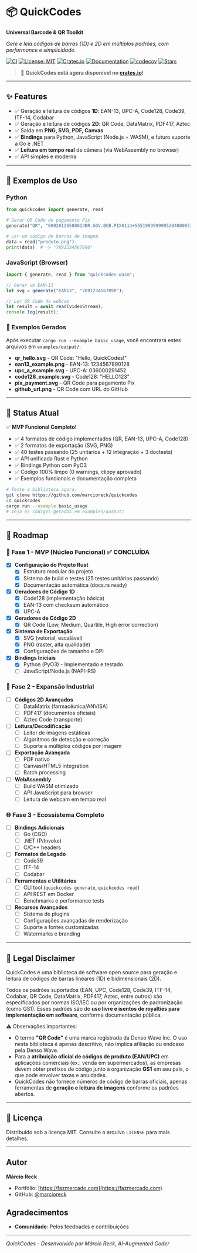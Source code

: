 # 📦 QuickCodes

**Universal Barcode & QR Toolkit**

*Gere e leia códigos de barras (1D) e 2D em múltiplos padrões, com performance e simplicidade.*

[![CI](https://github.com/marcioreck/quickcodes/actions/workflows/ci.yml/badge.svg)](https://github.com/marcioreck/quickcodes/actions/workflows/ci.yml)
[![License: MIT](https://img.shields.io/badge/License-MIT-green.svg)](LICENSE.md)
[![Crates.io](https://img.shields.io/crates/v/quickcodes.svg)](https://crates.io/crates/quickcodes)
[![Documentation](https://docs.rs/quickcodes/badge.svg)](https://docs.rs/quickcodes)
[![codecov](https://codecov.io/gh/marcioreck/quickcodes/branch/main/graph/badge.svg)](https://codecov.io/gh/marcioreck/quickcodes)
[![Stars](https://img.shields.io/github/stars/marcioreck/quickcodes?style=social)](https://github.com/marcioreck/quickcodes)

> 🎉 **QuickCodes está agora disponível no [crates.io](https://crates.io/crates/quickcodes)!**

---

## ✨ Features

* ✅ Geração e leitura de códigos **1D**: EAN-13, UPC-A, Code128, Code39, ITF-14, Codabar
* ✅ Geração e leitura de códigos **2D**: QR Code, DataMatrix, PDF417, Aztec
* ✅ Saída em **PNG, SVG, PDF, Canvas**
* ✅ **Bindings** para Python, JavaScript (Node.js + WASM), e futuro suporte a Go e .NET
* ✅ **Leitura em tempo real** de câmera (via WebAssembly no browser)
* ✅ API simples e moderna

---

## 🚀 Exemplos de Uso

### Python

```python
from quickcodes import generate, read

# Gerar QR Code de pagamento Pix
generate("QR", "00020126580014BR.GOV.BCB.PIX0114+5551999999995204000053039865405100.005802BR5920Padaria Exemplo6009SAO PAULO62070503***6304ABCD", output="pix.svg")

# Ler um código de barras de imagem
data = read("produto.png")
print(data)  # -> "7891234567890"
```

### JavaScript (Browser)

```javascript
import { generate, read } from "quickcodes-wasm";

// Gerar um EAN-13
let svg = generate("EAN13", "7891234567890");

// Ler QR Code da webcam
let result = await read(videoStream);
console.log(result);
```

### 📸 Exemplos Gerados

Após executar `cargo run --example basic_usage`, você encontrará estes arquivos em `examples/output/`:

- **qr_hello.svg** - QR Code: "Hello, QuickCodes!"
- **ean13_example.png** - EAN-13: 1234567890128
- **upc_a_example.svg** - UPC-A: 036000291452  
- **code128_example.svg** - Code128: "HELLO123"
- **pix_payment.svg** - QR Code para pagamento Pix
- **github_url.png** - QR Code com URL do GitHub

---

## 🎯 Status Atual

✅ **MVP Funcional Completo!**

- ✅ 4 formatos de código implementados (QR, EAN-13, UPC-A, Code128)
- ✅ 2 formatos de exportação (SVG, PNG)
- ✅ 40 testes passando (25 unitários + 12 integração + 3 doctests)
- ✅ API unificada Rust e Python
- ✅ Bindings Python com PyO3
- ✅ Código 100% limpo (0 warnings, clippy aprovado)
- ✅ Exemplos funcionais e documentação completa

```bash
# Teste a biblioteca agora:
git clone https://github.com/marcioreck/quickcodes
cd quickcodes
cargo run --example basic_usage
# Veja os códigos gerados em examples/output/
```

---

## 📌 Roadmap

### 🚀 **Fase 1 - MVP (Núcleo Funcional)** ✅ CONCLUÍDA
* [x] **Configuração do Projeto Rust**
  * [x] Estrutura modular do projeto
  * [x] Sistema de build e testes (25 testes unitários passando)
  * [x] Documentação automática (docs.rs ready)
* [x] **Geradores de Código 1D**
  * [x] Code128 (implementação básica)
  * [x] EAN-13 com checksum automático
  * [x] UPC-A
* [x] **Geradores de Código 2D**
  * [x] QR Code (Low, Medium, Quartile, High error correction)
* [x] **Sistema de Exportação**
  * [x] SVG (vetorial, escalável)
  * [x] PNG (raster, alta qualidade)
  * [x] Configurações de tamanho e DPI
* [x] **Bindings Iniciais**
  * [x] Python (PyO3) - Implementado e testado
  * [ ] JavaScript/Node.js (NAPI-RS)

### 🔧 **Fase 2 - Expansão Industrial**
* [ ] **Códigos 2D Avançados**
  * [ ] DataMatrix (farmacêutica/ANVISA)
  * [ ] PDF417 (documentos oficiais)
  * [ ] Aztec Code (transporte)
* [ ] **Leitura/Decodificação**
  * [ ] Leitor de imagens estáticas
  * [ ] Algoritmos de detecção e correção
  * [ ] Suporte a múltiplos códigos por imagem
* [ ] **Exportação Avançada**
  * [ ] PDF nativo
  * [ ] Canvas/HTML5 integration
  * [ ] Batch processing
* [ ] **WebAssembly**
  * [ ] Build WASM otimizado
  * [ ] API JavaScript para browser
  * [ ] Leitura de webcam em tempo real

### 🌐 **Fase 3 - Ecossistema Completo**
* [ ] **Bindings Adicionais**
  * [ ] Go (CGO)
  * [ ] .NET (P/Invoke)
  * [ ] C/C++ headers
* [ ] **Formatos de Legado**
  * [ ] Code39
  * [ ] ITF-14
  * [ ] Codabar
* [ ] **Ferramentas e Utilitários**
  * [ ] CLI tool (`quickcodes generate`, `quickcodes read`)
  * [ ] API REST em Docker
  * [ ] Benchmarks e performance tests
* [ ] **Recursos Avançados**
  * [ ] Sistema de plugins
  * [ ] Configurações avançadas de renderização
  * [ ] Suporte a fontes customizadas
  * [ ] Watermarks e branding

---

## 📜 Legal Disclaimer

QuickCodes é uma biblioteca de software open source para geração e leitura de códigos de barras lineares (1D) e bidimensionais (2D).

Todos os padrões suportados (EAN, UPC, Code128, Code39, ITF-14, Codabar, QR Code, DataMatrix, PDF417, Aztec, entre outros) são especificados por normas ISO/IEC ou por organizações de padronização (como GS1). Esses padrões são de **uso livre e isentos de royalties para implementação em software**, conforme documentação pública.

⚠️ Observações importantes:

* O termo **"QR Code"** é uma marca registrada da Denso Wave Inc. O uso nesta biblioteca é apenas descritivo, não implica afiliação ou endosso pela Denso Wave.
* Para a **atribuição oficial de códigos de produto (EAN/UPC)** em aplicações comerciais (ex.: venda em supermercados), as empresas devem obter prefixos de código junto à organização **GS1** em seu país, o que pode envolver taxas e anuidades.
* QuickCodes não fornece números de código de barras oficiais, apenas ferramentas de **geração e leitura de imagens** conforme os padrões abertos.

---

## 📄 Licença

Distribuído sob a licença MIT. Consulte o arquivo `LICENSE` para mais detalhes.

---

## Autor

**Márcio Reck**
- Portfólio: [https://fazmercado.com](https://fazmercado.com)
- GitHub: [@marcioreck](https://github.com/marcioreck)

## Agradecimentos

- **Comunidade**: Pelos feedbacks e contribuições

---

*QuickCodes - Desenvolvido por Márcio Reck, AI-Augmented Coder*
